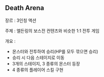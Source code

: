 Death Arena
-----------------------------------------------
장르 : 3인칭 액션

주제 : 엘든링의 보스전 컨텐츠와 비슷한 1:1 전투 게임

개요 :
 - 몬스터와 전투하여 승리(HP를 모두 깎으면 승리)
 - 승리 시 다음 스테이지로 이동
 - 3개의 스테이지, 3 종류의 몬스터 등장
 - 4 종류의 플레이어 스킬 구현
